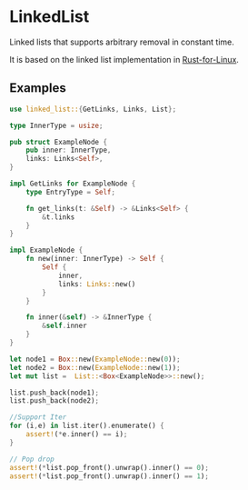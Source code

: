 # LinkedList

 Linked lists that supports arbitrary removal in constant time.

 It is based on the linked list implementation in [Rust-for-Linux][1].

 [1]: https://github.com/Rust-for-Linux/linux/blob/rust/rust/kernel/linked_list.rs

## Examples 

 ```rust
 use linked_list::{GetLinks, Links, List};

 type InnerType = usize;

 pub struct ExampleNode {
     pub inner: InnerType,
     links: Links<Self>,
 }

 impl GetLinks for ExampleNode {
     type EntryType = Self;

     fn get_links(t: &Self) -> &Links<Self> {
         &t.links
     }
 }

 impl ExampleNode {
     fn new(inner: InnerType) -> Self {
         Self {
             inner,
             links: Links::new()
         }
     }

     fn inner(&self) -> &InnerType {
         &self.inner
     }
 }

 let node1 = Box::new(ExampleNode::new(0));
 let node2 = Box::new(ExampleNode::new(1));
 let mut list =  List::<Box<ExampleNode>>::new();

 list.push_back(node1);
 list.push_back(node2);

 //Support Iter
 for (i,e) in list.iter().enumerate() {
     assert!(*e.inner() == i);
 }

 // Pop drop
 assert!(*list.pop_front().unwrap().inner() == 0);
 assert!(*list.pop_front().unwrap().inner() == 1);

 ```


